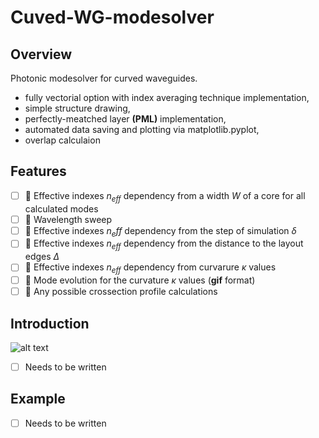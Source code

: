 # Cuved-WG-modesolver
## Overview
Photonic modesolver for curved waveguides.

- fully vectorial option with index averaging technique implementation,
- simple structure drawing,
- perfectly-meatched layer **(PML)** implementation,
- automated data saving and plotting via matplotlib.pyplot,
- overlap calculaion
## Features

- [ ] 🔴 Effective indexes $n_{eff}$ dependency from a width $W$ of a core for all calculated modes
- [ ] 🔴 Wavelength sweep
- [ ] 🔴 Effective indexes $n_eff$ dependency from the step of simulation $\delta$
- [ ] 🔴 Effective indexes $n_{eff}$ dependency from the distance to the layout edges $\Delta$
- [ ] 🔴 Effective indexes $n_{eff}$ dependency from curvarure $\kappa$ values
- [ ] 🔴 Mode evolution for the curvature $\kappa$ values (**gif** format)
- [ ] 🔴 Any possible crossection profile calculations

## Introduction
![alt text](https://github.com/robikgrin/Curved-WG-modesolver/blob/master/figures/pic.png?raw=true)

- [ ] Needs to be written
## Example
- [ ] Needs to be written

